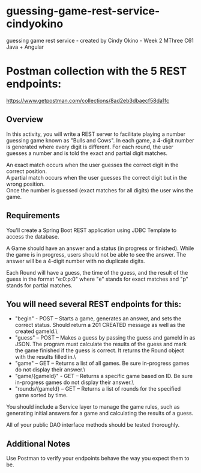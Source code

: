 # guessing-game-rest-service-cindyokino
guessing game rest service - created by Cindy Okino - Week 2 MThree C61 Java + Angular

# Postman collection with the 5 REST endpoints:
https://www.getpostman.com/collections/8ad2eb3dbaecf58da1fc


## Overview
In this activity, you will write a REST server to facilitate playing a number guessing game known as "Bulls and Cows". In each game, a 4-digit number is generated where every digit is different. For each round, the user guesses a number and is told the exact and partial digit matches.

An exact match occurs when the user guesses the correct digit in the correct position.\
A partial match occurs when the user guesses the correct digit but in the wrong position.\
Once the number is guessed (exact matches for all digits) the user wins the game.

## Requirements
You'll create a Spring Boot REST application using JDBC Template to access the database.

A Game should have an answer and a status (in progress or finished). While the game is in progress, users should not be able to see the answer. The answer will be a 4-digit number with no duplicate digits.

Each Round will have a guess, the time of the guess, and the result of the guess in the format "e:0:p:0" where "e" stands for exact matches and "p" stands for partial matches.

## You will need several REST endpoints for this:

- "begin" - POST – Starts a game, generates an answer, and sets the correct status. Should return a 201 CREATED message as well as the created gameId.\
- "guess" – POST – Makes a guess by passing the guess and gameId in as JSON. The program must calculate the results of the guess and mark the game finished if the guess is correct. It returns the Round object with the results filled in.\
- "game" – GET – Returns a list of all games. Be sure in-progress games do not display their answer.\
- "game/{gameId}" - GET – Returns a specific game based on ID. Be sure in-progress games do not display their answer.\
- "rounds/{gameId} – GET – Returns a list of rounds for the specified game sorted by time.

You should include a Service layer to manage the game rules, such as generating initial answers for a game and calculating the results of a guess.

All of your public DAO interface methods should be tested thoroughly.

## Additional Notes
Use Postman to verify your endpoints behave the way you expect them to be.
